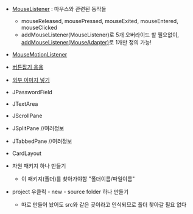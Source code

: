 - [MouseListener](../workspace/220627-01_listener/src/Main.java) : 마우스와 관련된 동작들
  - mouseReleased, mousePressed, mouseExited, mouseEntered, mouseClicked
  - addMouseListener(MouseListener)로 5개 오버라이드 할 필요없이, [addMouseListener(MouseAdapter)](../workspace/220627-01_listener/src/Main2.java)로 1개만 정의 가능!
- [MouseMotionListener](../workspace/220627-01_listener/src/Main3.java)  
- [버튼잡기 응용](../workspace/220627-01_listener/src/Main4.java)
- [외부 이미지 넣기](../workspace/220627-01_listener/src/Main5.java)

- JPasswordField
- JTextArea
- JScrollPane
- JSplitPane //여러정보
- JTabbedPane //여러정보
- CardLayout

- 자원 패키지 하나 만들기
  - 이 패키지(폴더)를 찾아가야함 "폴더이름/파일이름"
- project 우클릭 - new - source folder 하나 만들기
  - 따로 만들어 놨어도 src와 같은 곳이라고 인식되므로 폴더 찾아갈 필요 없다  
